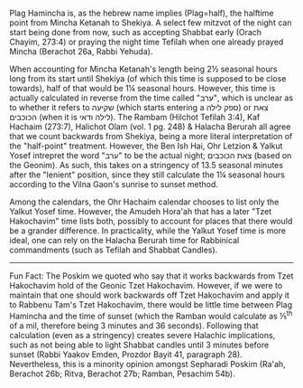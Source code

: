 Plag Hamincha is, as the hebrew name implies (Plag=half), the halftime point from Mincha Ketanah to Shekiya. A select few mitzvot of the night can start being done from now, such as accepting Shabbat early (Orach Chayim, 273:4) or praying the night time Tefilah when one already prayed Mincha (Berachot 26a, Rabbi Yehuda).

When accounting for Mincha Ketanah's length being 2½ seasonal hours long from its start until Shekiya (of which this time is supposed to be close towards), half of that would be 1¼ seasonal hours. However, this time is actually calculated in reverse from the time called "ערב", which is unclear as to whether it refers to שקיעה (which starts entering a ספק לילה) or צאת הכוכבים (when it is לילה ודאי). The Rambam (Hilchot Tefilah 3:4), Kaf Hachaim (273:7), Halichot Olam (vol. 1 pg. 248) & Halacha Berurah all agree that we count backwards from Shekiya, being a more literal interpretation of the "half-point" treatment. However, the Ben Ish Hai, Ohr Letzion & Yalkut Yosef intrepret the word "ערב" to be the actual night; צאת הכוכבים (based on the Geonim). As such, this takes on a stringency of 13.5 seasonal minutes after the "lenient" position, since they still calculate the 1¼ seasonal hours according to the Vilna Gaon's sunrise to sunset method.

Among the calendars, the Ohr Hachaim calendar chooses to list only the Yalkut Yosef time. However, the Amudeh Hora'ah that has a later "Tzet Hakochavim" time lists both, possibly to account for places that there would be a grander difference. In practicality, while the Yalkut Yosef time is more ideal, one can rely on the Halacha Berurah time for Rabbinical commandments (such as Tefilah and Shabbat Candles).

---

Fun Fact: The Poskim we quoted who say that it works backwards from Tzet Hakochavim hold of the Geonic Tzet Hakochavim. However, if we were to maintain that one should work backwards off Tzet Hakochavim and apply it to Rabbenu Tam's Tzet Hakochavim, there would be little time between Plag Hamincha and the time of sunset (which the Ramban would calculate as ⅕<sup>th</sup> of a mil, therefore being 3 minutes and 36 seconds). Following that calculation (even as a stringency) creates severe Halachic implications, such as not being able to light Shabbat candles until 3 minutes before sunset (Rabbi Yaakov Emden, Prozdor Bayit 41, paragraph 28). Nevertheless, this is a minority opinion amongst Sepharadi Poskim (Ra'ah, Berachot 26b; Ritva, Berachot 27b; Ramban, Pesachim 54b).